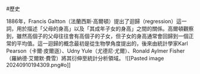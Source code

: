 #歷史

1886年，Francis Galtton（法蘭西斯·高爾頓）提出了迴歸（regression）這一詞，用於描述「父母的身高」以及「其成年子女的身高」之間的關係。高爾頓觀察到，雖然高個子的父母往往會有高個子的子女，但子女的身高通常會回歸到一個正常的平均值。這一迴歸的概念最初是從生物學角度提出的，後來由統計學家Karl Pearson（卡爾·皮爾遜）、Udny Yule（尤德尼·尤爾）、Ronald Aylmer Fisher（羅納德·艾爾默·費雪）將其衍伸至統計分析領域。
![[Pasted image 20240910194309.png#o]]